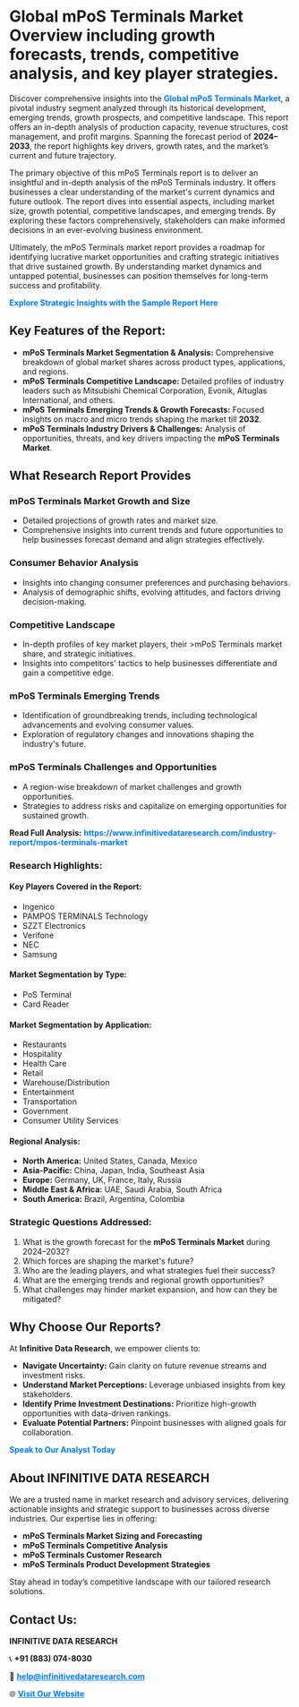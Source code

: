 <h1>Global mPoS Terminals Market Overview including growth forecasts, trends, competitive analysis, and key player strategies.</h1>
<p>
Discover comprehensive insights into the 
<a href="https://www.infinitivedataresearch.com/industry-report/mpos-terminals-market" rel="dofollow" style="color: #007BFF; text-decoration: none;"><strong>Global mPoS Terminals Market</strong></a>, a pivotal industry segment analyzed through its historical development, emerging trends, growth prospects, and competitive landscape. This report offers an in-depth analysis of production capacity, revenue structures, cost management, and profit margins. Spanning the forecast period of <strong>2024–2033</strong>, the report highlights key drivers, growth rates, and the market’s current and future trajectory.
</p>
<p>
The primary objective of this mPoS Terminals report is to deliver an insightful and in-depth analysis of the mPoS Terminals industry. It offers businesses a clear understanding of the market's current dynamics and future outlook. The report dives into essential aspects, including market size, growth potential, competitive landscapes, and emerging trends. By exploring these factors comprehensively, stakeholders can make informed decisions in an ever-evolving business environment.
</p>
<p>
Ultimately, the mPoS Terminals market report provides a roadmap for identifying lucrative market opportunities and crafting strategic initiatives that drive sustained growth. By understanding market dynamics and untapped potential, businesses can position themselves for long-term success and profitability.
</p>
<p>
<a href="https://www.infinitivedataresearch.com/request-sample/reportId=106183" style="color: #007BFF; text-decoration: none;"><strong>Explore Strategic Insights with the Sample Report Here</strong></a>
</p>

<h2>Key Features of the Report:</h2>
<ul>
<li><strong>mPoS Terminals Market Segmentation & Analysis:</strong> Comprehensive breakdown of global market shares across product types, applications, and regions.</li>
<li><strong>mPoS Terminals Competitive Landscape:</strong> Detailed profiles of industry leaders such as Mitsubishi Chemical Corporation, Evonik, Altuglas International, and others.</li>
<li><strong>mPoS Terminals Emerging Trends & Growth Forecasts:</strong> Focused insights on macro and micro trends shaping the market till <strong>2032</strong>.</li>
<li><strong>mPoS Terminals Industry Drivers & Challenges:</strong> Analysis of opportunities, threats, and key drivers impacting the <strong>mPoS Terminals Market</strong>.</li>
</ul>

<h2>What Research Report Provides</h2>
<h3>mPoS Terminals Market Growth and Size</h3>
<ul>
<li>Detailed projections of growth rates and market size.</li>
<li>Comprehensive insights into current trends and future opportunities to help businesses forecast demand and align strategies effectively.</li>
</ul>

<h3>Consumer Behavior Analysis</h3>
<ul>
<li>Insights into changing consumer preferences and purchasing behaviors.</li>
<li>Analysis of demographic shifts, evolving attitudes, and factors driving decision-making.</li>
</ul>

<h3>Competitive Landscape</h3>
<ul>
<li>In-depth profiles of key market players, their >mPoS Terminals market share, and strategic initiatives.</li>
<li>Insights into competitors' tactics to help businesses differentiate and gain a competitive edge.</li>
</ul>

<h3>mPoS Terminals Emerging Trends</h3>
<ul>
<li>Identification of groundbreaking trends, including technological advancements and evolving consumer values.</li>
<li>Exploration of regulatory changes and innovations shaping the industry's future.</li>
</ul>

<h3>mPoS Terminals Challenges and Opportunities</h3>
<ul>
<li>A region-wise breakdown of market challenges and growth opportunities.</li>
<li>Strategies to address risks and capitalize on emerging opportunities for sustained growth.</li>
</ul>
<p><strong>Read Full Analysis:</strong> <a href="https://www.infinitivedataresearch.com/industry-report/mpos-terminals-market" rel="dofollow" style="color: #007BFF; text-decoration: none;"><strong>https://www.infinitivedataresearch.com/industry-report/mpos-terminals-market</strong></a></p>
<h3>Research Highlights:</h3>
<h4>Key Players Covered in the Report:</h4>
<ul><li>Ingenico</li><li>PAMPOS TERMINALS Technology</li><li>SZZT Electronics</li><li>Verifone</li><li>NEC</li><li>Samsung</li></ul>
<h4>Market Segmentation by Type:</h4>
<ul><li>PoS Terminal</li><li>Card Reader</li></ul>
<h4>Market Segmentation by Application:</h4>
<ul><li>Restaurants</li><li>Hospitality</li><li>Health Care</li><li>Retail</li><li>Warehouse/Distribution</li><li>Entertainment</li><li>Transportation</li><li>Government</li><li>Consumer Utility Services</li></ul>

<h4>Regional Analysis:</h4>
<ul>
<li><strong>North America:</strong> United States, Canada, Mexico</li>
<li><strong>Asia-Pacific:</strong> China, Japan, India, Southeast Asia</li>
<li><strong>Europe:</strong> Germany, UK, France, Italy, Russia</li>
<li><strong>Middle East & Africa:</strong> UAE, Saudi Arabia, South Africa</li>
<li><strong>South America:</strong> Brazil, Argentina, Colombia</li>
</ul>

<h3>Strategic Questions Addressed:</h3>
<ol>
<li>What is the growth forecast for the <strong>mPoS Terminals Market</strong> during 2024–2032?</li>
<li>Which forces are shaping the market's future?</li>
<li>Who are the leading players, and what strategies fuel their success?</li>
<li>What are the emerging trends and regional growth opportunities?</li>
<li>What challenges may hinder market expansion, and how can they be mitigated?</li>
</ol>

<h2>Why Choose Our Reports?</h2>
<p>At <strong>Infinitive Data Research</strong>, we empower clients to:</p>
<ul>
<li><strong>Navigate Uncertainty:</strong> Gain clarity on future revenue streams and investment risks.</li>
<li><strong>Understand Market Perceptions:</strong> Leverage unbiased insights from key stakeholders.</li>
<li><strong>Identify Prime Investment Destinations:</strong> Prioritize high-growth opportunities with data-driven rankings.</li>
<li><strong>Evaluate Potential Partners:</strong> Pinpoint businesses with aligned goals for collaboration.</li>
</ul>
<p><a href="https://www.infinitivedataresearch.com/industry-report/mpos-terminals-market" rel="dofollow" style="color: #007BFF; text-decoration: none;"><strong>Speak to Our Analyst Today</strong></a></p>

<h2>About INFINITIVE DATA RESEARCH</h2>
<p>We are a trusted name in market research and advisory services, delivering actionable insights and strategic support to businesses across diverse industries. Our expertise lies in offering:</p>
<ul>
<li><strong>mPoS Terminals Market Sizing and Forecasting</strong></li>
<li><strong>mPoS Terminals Competitive Analysis</strong></li>
<li><strong>mPoS Terminals Customer Research</strong></li>
<li><strong>mPoS Terminals Product Development Strategies</strong></li>
</ul>
<p>Stay ahead in today’s competitive landscape with our tailored research solutions.</p>

<h2>Contact Us:</h2>
<p><strong>INFINITIVE DATA RESEARCH</strong></p>
<p>📞 <strong>+91 (883) 074-8030</strong></p>
<p>📧 <strong><a href="mailto:help@infinitivedataresearch.com" style="color: #007BFF;">help@infinitivedataresearch.com</a></strong></p>
<p>🌐 <strong><a href="https://www.infinitivedataresearch.com" rel="dofollow" style="color: #007BFF;">Visit Our Website</a></strong></p>